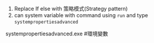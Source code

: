 1. Replace If else with 策略模式(Strategy pattern)
2. can system variable with command
   using `run` and type `systempropertiesadvanced`

systempropertiesadvanced.exe
#環境變數
